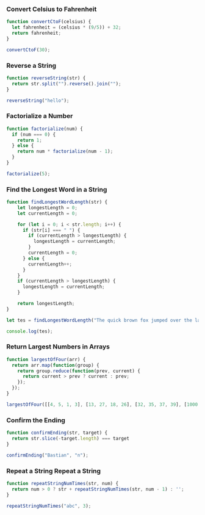 ### Convert Celsius to Fahrenheit
```js
function convertCtoF(celsius) {
  let fahrenheit = (celsius * (9/5)) + 32;
  return fahrenheit;
}

convertCtoF(30);
```

### Reverse a String
```js
function reverseString(str) {
  return str.split("").reverse().join("");
}

reverseString("hello");
```

### Factorialize a Number
```js
function factorialize(num) {
  if (num === 0) {
    return 1;
  } else {
    return num * factorialize(num - 1);
  }
}

factorialize(5);
```

### Find the Longest Word in a String
```js
function findLongestWordLength(str) {
    let longestLength = 0;
    let currentLength = 0;

    for (let i = 0; i < str.length; i++) {
      if (str[i] === " ") {
        if (currentLength > longestLength) {
          longestLength = currentLength;
        }
        currentLength = 0;
      } else {
        currentLength++;
      }
    }
    if (currentLength > longestLength) {
      longestLength = currentLength;
    }

    return longestLength;
}

let tes = findLongestWordLength("The quick brown fox jumped over the lazy dog");

console.log(tes);
```

### Return Largest Numbers in Arrays
```js
function largestOfFour(arr) {
  return arr.map(function(group) {
    return group.reduce(function(prev, current) {
      return current > prev ? current : prev;
    });
  });
}

largestOfFour([[4, 5, 1, 3], [13, 27, 18, 26], [32, 35, 37, 39], [1000, 1001, 857, 1]]);
```

### Confirm the Ending
```js
function confirmEnding(str, target) {
  return str.slice(-target.length) === target
}

confirmEnding("Bastian", "n");
```

### Repeat a String Repeat a String
```js
function repeatStringNumTimes(str, num) {
  return num > 0 ? str + repeatStringNumTimes(str, num - 1) : '';
}

repeatStringNumTimes("abc", 3);
```
